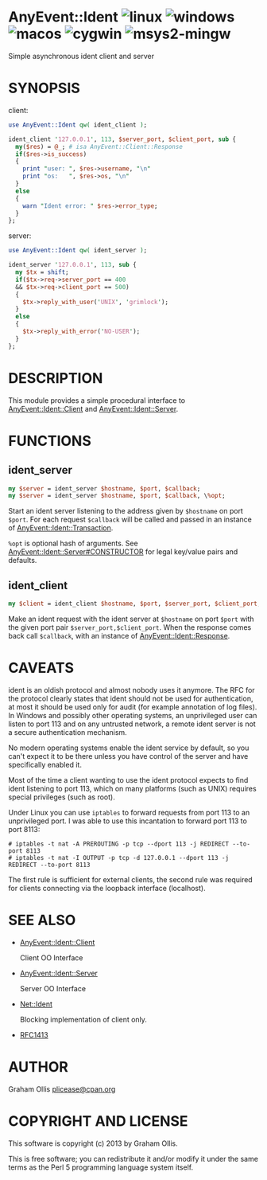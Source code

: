 # AnyEvent::Ident ![linux](https://github.com/uperl/AnyEvent-Ident/workflows/linux/badge.svg) ![windows](https://github.com/uperl/AnyEvent-Ident/workflows/windows/badge.svg) ![macos](https://github.com/uperl/AnyEvent-Ident/workflows/macos/badge.svg) ![cygwin](https://github.com/uperl/AnyEvent-Ident/workflows/cygwin/badge.svg) ![msys2-mingw](https://github.com/uperl/AnyEvent-Ident/workflows/msys2-mingw/badge.svg)

Simple asynchronous ident client and server

# SYNOPSIS

client:

```perl
use AnyEvent::Ident qw( ident_client );

ident_client '127.0.0.1', 113, $server_port, $client_port, sub {
  my($res) = @_; # isa AnyEvent::Client::Response 
  if($res->is_success)
  {
    print "user: ", $res->username, "\n"
    print "os:   ", $res->os, "\n"
  }
  else
  {
    warn "Ident error: " $res->error_type;
  }
};
```

server:

```perl
use AnyEvent::Ident qw( ident_server );

ident_server '127.0.0.1', 113, sub {
  my $tx = shift;
  if($tx->req->server_port == 400
  && $tx->req->client_port == 500)
  {
    $tx->reply_with_user('UNIX', 'grimlock');
  }
  else
  {
    $tx->reply_with_error('NO-USER');
  }
};
```

# DESCRIPTION

This module provides a simple procedural interface to [AnyEvent::Ident::Client](https://metacpan.org/pod/AnyEvent::Ident::Client) and
[AnyEvent::Ident::Server](https://metacpan.org/pod/AnyEvent::Ident::Server).

# FUNCTIONS

## ident\_server

```perl
my $server = ident_server $hostname, $port, $callback;
my $server = ident_server $hostname, $port, $callback, \%opt;
```

Start an ident server listening to the address given by `$hostname`
on port `$port`.  For each request `$callback` will be called and
passed in an instance of [AnyEvent::Ident::Transaction](https://metacpan.org/pod/AnyEvent::Ident::Transaction).

`%opt` is optional hash of arguments.  See [AnyEvent::Ident::Server#CONSTRUCTOR](https://metacpan.org/pod/AnyEvent::Ident::Server#CONSTRUCTOR)
for legal key/value pairs and defaults.

## ident\_client

```perl
my $client = ident_client $hostname, $port, $server_port, $client_port, $callback;
```

Make an ident request with the ident server at `$hostname` on port `$port`
with the given port pair `$server_port,$client_port`.  When the response
comes back call `$callback`, with an instance of [AnyEvent::Ident::Response](https://metacpan.org/pod/AnyEvent::Ident::Response).

# CAVEATS

ident is an oldish protocol and almost nobody uses it anymore.  The RFC for the
protocol clearly states that ident should not be used for authentication, at most
it should be used only for audit (for example annotation of log files).  In Windows 
and possibly other operating systems, an unprivileged user can listen to port 113
and on any untrusted network, a remote ident server is not a secure authentication 
mechanism.

No modern operating systems enable the ident service by default, so you can't expect
it to be there unless you have control of the server and have specifically enabled
it.

Most of the time a client wanting to use the ident protocol expects to find 
ident listening to port 113, which on many platforms (such as UNIX) requires
special privileges (such as root).

Under Linux you can use `iptables` to forward requests from port 113 to
an unprivileged port.  I was able to use this incantation to forward port 113
to port 8113:

```
# iptables -t nat -A PREROUTING -p tcp --dport 113 -j REDIRECT --to-port 8113
# iptables -t nat -I OUTPUT -p tcp -d 127.0.0.1 --dport 113 -j REDIRECT --to-port 8113
```

The first rule is sufficient for external clients, the second rule was required
for clients connecting via the loopback interface (localhost).

# SEE ALSO

- [AnyEvent::Ident::Client](https://metacpan.org/pod/AnyEvent::Ident::Client)

    Client OO Interface

- [AnyEvent::Ident::Server](https://metacpan.org/pod/AnyEvent::Ident::Server)

    Server OO Interface

- [Net::Ident](https://metacpan.org/pod/Net::Ident)

    Blocking implementation of client only.

- [RFC1413](http://tools.ietf.org/html/rfc1413)

# AUTHOR

Graham Ollis <plicease@cpan.org>

# COPYRIGHT AND LICENSE

This software is copyright (c) 2013 by Graham Ollis.

This is free software; you can redistribute it and/or modify it under
the same terms as the Perl 5 programming language system itself.
